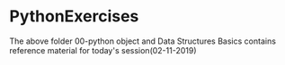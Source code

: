 # PythonExercises
The above folder 00-python object and Data Structures Basics contains reference material for today's session(02-11-2019)
